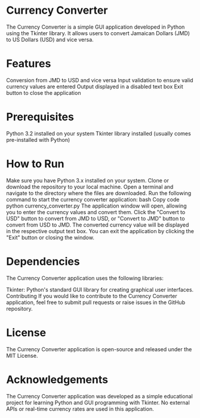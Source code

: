 # Currency Converter
The Currency Converter is a simple GUI application developed in Python using the Tkinter library. It allows users to convert Jamaican Dollars (JMD) to US Dollars (USD) and vice versa.

# Features
Conversion from JMD to USD and vice versa
Input validation to ensure valid currency values are entered
Output displayed in a disabled text box
Exit button to close the application

# Prerequisites
Python 3.2 installed on your system
Tkinter library installed (usually comes pre-installed with Python)

# How to Run
Make sure you have Python 3.x installed on your system.
Clone or download the repository to your local machine.
Open a terminal and navigate to the directory where the files are downloaded.
Run the following command to start the currency converter application:
bash
Copy code
python currency_converter.py
The application window will open, allowing you to enter the currency values and convert them.
Click the "Convert to USD" button to convert from JMD to USD, or "Convert to JMD" button to convert from USD to JMD.
The converted currency value will be displayed in the respective output text box.
You can exit the application by clicking the "Exit" button or closing the window.
# Dependencies
The Currency Converter application uses the following libraries:

Tkinter: Python's standard GUI library for creating graphical user interfaces.
Contributing
If you would like to contribute to the Currency Converter application, feel free to submit pull requests or raise issues in the GitHub repository.

# License
The Currency Converter application is open-source and released under the MIT License.

# Acknowledgements
The Currency Converter application was developed as a simple educational project for learning Python and GUI programming with Tkinter. No external APIs or real-time currency rates are used in this application.
